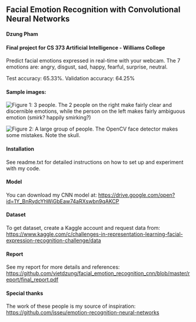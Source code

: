 ## Facial Emotion Recognition with Convolutional Neural Networks
#### Dzung Pham

#### Final project for CS 373 Artificial Intelligence - Williams College

Predict facial emotions expressed in real-time with your webcam. The 7 emotions are: angry, disgust, sad, happy, fearful, surprise, neutral.

Test accuracy: 65.33%. Validation accuracy: 64.25%

#### Sample images:

![Figure 1: 3 people. The 2 people on the right make fairly clear and discernible emotions, while the person on the left makes fairly ambiguous emotion (smirk? happily smirking?)](https://raw.githubusercontent.com/vietdzung/facial_emotion_recognition_cnn/master/demo/img1.png)

![Figure 2: A large group of people. The OpenCV face detector makes some mistakes. Note the skull.](https://raw.githubusercontent.com/vietdzung/facial_emotion_recognition_cnn/master/demo/img2.jpg)

#### Installation

See readme.txt for detailed instructions on how to set up and experiment with my code.

#### Model

You can download my CNN model at:
https://drive.google.com/open?id=1Y_BnRydcYhWiGbEaw74aRXswbn9qAKCP

#### Dataset

To get dataset, create a Kaggle account and request data from:
https://www.kaggle.com/c/challenges-in-representation-learning-facial-expression-recognition-challenge/data

#### Report

See my report for more details and references:
https://github.com/vietdzung/facial_emotion_recognition_cnn/blob/master/report/final_report.pdf

#### Special thanks

The work of these people is my source of inspiration:
https://github.com/isseu/emotion-recognition-neural-networks